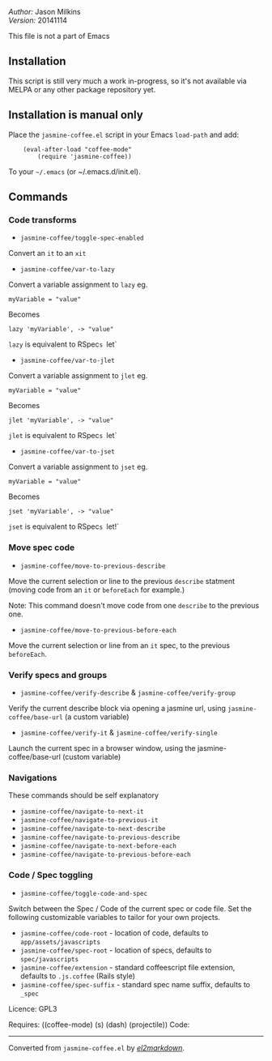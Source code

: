 *Author:* Jason Milkins<br>
*Version:* 20141114<br>

 This file is not a part of Emacs

## Installation

This script is still very much a work in-progress, so it's not
available via MELPA or any other package repository yet.

## Installation is manual only

Place the `jasmine-coffee.el` script in your Emacs `load-path` and add:

        (eval-after-load "coffee-mode"
            (require 'jasmine-coffee))

To your `~/.emacs` (or ~/.emacs.d/init.el).

## Commands

### Code transforms

* `jasmine-coffee/toggle-spec-enabled`

Convert an `it` to an `xit`

* `jasmine-coffee/var-to-lazy`

Convert a variable assignment to `lazy` eg.

    myVariable = "value"

Becomes

    lazy 'myVariable', -> "value"

`lazy` is equivalent to RSpec`s `let`

* `jasmine-coffee/var-to-jlet`

Convert a variable assignment to `jlet` eg.

    myVariable = "value"

Becomes

    jlet 'myVariable', -> "value"

`jlet` is equivalent to RSpec`s `let`

* `jasmine-coffee/var-to-jset`

Convert a variable assignment to `jset` eg.

    myVariable = "value"

Becomes

    jset 'myVariable', -> "value"

`jset` is equivalent to RSpec`s `let!`

### Move spec code

* `jasmine-coffee/move-to-previous-describe`

Move the current selection or line to the previous `describe`
statment (moving code from an `it` or `beforeEach` for example.)

Note: This command doesn't move code from one `describe` to the
previous one.

* `jasmine-coffee/move-to-previous-before-each`

Move the current selection or line from an `it` spec, to the
previous `beforeEach`.

### Verify specs and groups

* `jasmine-coffee/verify-describe` & `jasmine-coffee/verify-group`

Verify the current describe block via opening a jasmine url, using
`jasmine-coffee/base-url` (a custom variable)

* `jasmine-coffee/verify-it` & `jasmine-coffee/verify-single`

Launch the current spec in a browser window, using the
jasmine-coffee/base-url (custom variable)

### Navigations

These commands should be self explanatory

* `jasmine-coffee/navigate-to-next-it`
* `jasmine-coffee/navigate-to-previous-it`
* `jasmine-coffee/navigate-to-next-describe`
* `jasmine-coffee/navigate-to-previous-describe`
* `jasmine-coffee/navigate-to-next-before-each`
* `jasmine-coffee/navigate-to-previous-before-each`

### Code / Spec toggling

* `jasmine-coffee/toggle-code-and-spec`

Switch between the Spec / Code of the current spec or code file.
Set the following customizable variables to tailor for your own
projects.

* `jasmine-coffee/code-root` - location of code, defaults to `app/assets/javascripts`
* `jasmine-coffee/spec-root` - location of specs, defaults to `spec/javascripts`
* `jasmine-coffee/extension` - standard coffeescript file extension, defaults to `.js.coffee` (Rails style)
* `jasmine-coffee/spec-suffix` - standard spec name suffix, defaults to `_spec`

Licence: GPL3

Requires: ((coffee-mode) (s) (dash) (projectile))
Code:


---
Converted from `jasmine-coffee.el` by [*el2markdown*](https://github.com/Lindydancer/el2markdown).
